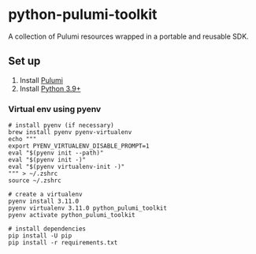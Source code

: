 # python-pulumi-toolkit
A collection of Pulumi resources wrapped in a portable and reusable SDK. 

## Set up
1. Install [Pulumi](https://www.pulumi.com/docs/get-started/install/)
2. Install [Python 3.9+](https://www.python.org/downloads/)

### Virtual env using pyenv
```shell
# install pyenv (if necessary)
brew install pyenv pyenv-virtualenv
echo """
export PYENV_VIRTUALENV_DISABLE_PROMPT=1
eval "$(pyenv init --path)"
eval "$(pyenv init -)"
eval "$(pyenv virtualenv-init -)"
""" > ~/.zshrc
source ~/.zshrc

# create a virtualenv
pyenv install 3.11.0
pyenv virtualenv 3.11.0 python_pulumi_toolkit
pyenv activate python_pulumi_toolkit

# install dependencies
pip install -U pip
pip install -r requirements.txt
```